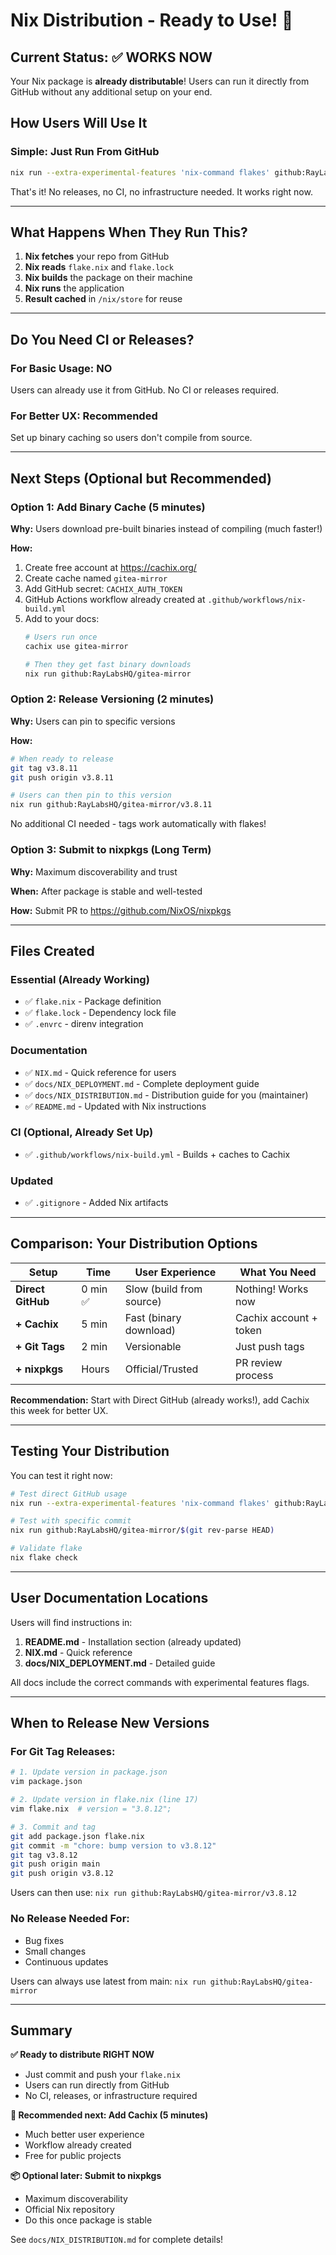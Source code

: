 # Nix Distribution - Ready to Use! 🎉

## Current Status: ✅ WORKS NOW

Your Nix package is **already distributable**! Users can run it directly from GitHub without any additional setup on your end.

## How Users Will Use It

### Simple: Just Run From GitHub

```bash
nix run --extra-experimental-features 'nix-command flakes' github:RayLabsHQ/gitea-mirror
```

That's it! No releases, no CI, no infrastructure needed. It works right now.

---

## What Happens When They Run This?

1. **Nix fetches** your repo from GitHub
2. **Nix reads** `flake.nix` and `flake.lock`
3. **Nix builds** the package on their machine
4. **Nix runs** the application
5. **Result cached** in `/nix/store` for reuse

---

## Do You Need CI or Releases?

### For Basic Usage: **NO**
Users can already use it from GitHub. No CI or releases required.

### For Better UX: **Recommended**
Set up binary caching so users don't compile from source.

---

## Next Steps (Optional but Recommended)

### Option 1: Add Binary Cache (5 minutes)

**Why:** Users download pre-built binaries instead of compiling (much faster!)

**How:**
1. Create free account at https://cachix.org/
2. Create cache named `gitea-mirror`
3. Add GitHub secret: `CACHIX_AUTH_TOKEN`
4. GitHub Actions workflow already created at `.github/workflows/nix-build.yml`
5. Add to your docs:
   ```bash
   # Users run once
   cachix use gitea-mirror

   # Then they get fast binary downloads
   nix run github:RayLabsHQ/gitea-mirror
   ```

### Option 2: Release Versioning (2 minutes)

**Why:** Users can pin to specific versions

**How:**
```bash
# When ready to release
git tag v3.8.11
git push origin v3.8.11

# Users can then pin to this version
nix run github:RayLabsHQ/gitea-mirror/v3.8.11
```

No additional CI needed - tags work automatically with flakes!

### Option 3: Submit to nixpkgs (Long Term)

**Why:** Maximum discoverability and trust

**When:** After package is stable and well-tested

**How:** Submit PR to https://github.com/NixOS/nixpkgs

---

## Files Created

### Essential (Already Working)
- ✅ `flake.nix` - Package definition
- ✅ `flake.lock` - Dependency lock file
- ✅ `.envrc` - direnv integration

### Documentation
- ✅ `NIX.md` - Quick reference for users
- ✅ `docs/NIX_DEPLOYMENT.md` - Complete deployment guide
- ✅ `docs/NIX_DISTRIBUTION.md` - Distribution guide for you (maintainer)
- ✅ `README.md` - Updated with Nix instructions

### CI (Optional, Already Set Up)
- ✅ `.github/workflows/nix-build.yml` - Builds + caches to Cachix

### Updated
- ✅ `.gitignore` - Added Nix artifacts

---

## Comparison: Your Distribution Options

| Setup | Time | User Experience | What You Need |
|-------|------|----------------|---------------|
| **Direct GitHub** | 0 min ✅ | Slow (build from source) | Nothing! Works now |
| **+ Cachix** | 5 min | Fast (binary download) | Cachix account + token |
| **+ Git Tags** | 2 min | Versionable | Just push tags |
| **+ nixpkgs** | Hours | Official/Trusted | PR review process |

**Recommendation:** Start with Direct GitHub (already works!), add Cachix this week for better UX.

---

## Testing Your Distribution

You can test it right now:

```bash
# Test direct GitHub usage
nix run --extra-experimental-features 'nix-command flakes' github:RayLabsHQ/gitea-mirror

# Test with specific commit
nix run github:RayLabsHQ/gitea-mirror/$(git rev-parse HEAD)

# Validate flake
nix flake check
```

---

## User Documentation Locations

Users will find instructions in:
1. **README.md** - Installation section (already updated)
2. **NIX.md** - Quick reference
3. **docs/NIX_DEPLOYMENT.md** - Detailed guide

All docs include the correct commands with experimental features flags.

---

## When to Release New Versions

### For Git Tag Releases:
```bash
# 1. Update version in package.json
vim package.json

# 2. Update version in flake.nix (line 17)
vim flake.nix  # version = "3.8.12";

# 3. Commit and tag
git add package.json flake.nix
git commit -m "chore: bump version to v3.8.12"
git tag v3.8.12
git push origin main
git push origin v3.8.12
```

Users can then use: `nix run github:RayLabsHQ/gitea-mirror/v3.8.12`

### No Release Needed For:
- Bug fixes
- Small changes
- Continuous updates

Users can always use latest from main: `nix run github:RayLabsHQ/gitea-mirror`

---

## Summary

**✅ Ready to distribute RIGHT NOW**
- Just commit and push your `flake.nix`
- Users can run directly from GitHub
- No CI, releases, or infrastructure required

**🚀 Recommended next: Add Cachix (5 minutes)**
- Much better user experience
- Workflow already created
- Free for public projects

**📦 Optional later: Submit to nixpkgs**
- Maximum discoverability
- Official Nix repository
- Do this once package is stable

See `docs/NIX_DISTRIBUTION.md` for complete details!
